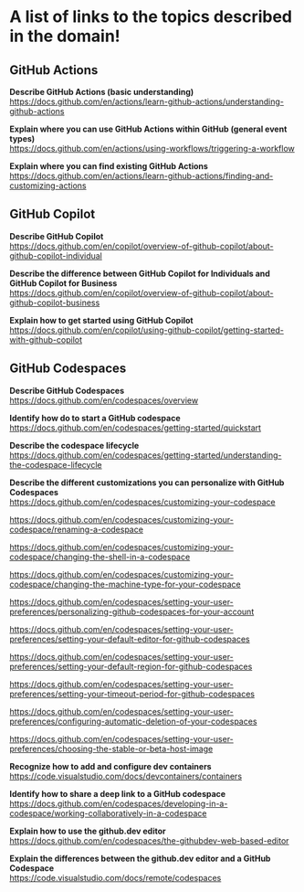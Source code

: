 # A list of links to the topics described in the domain!

## GitHub Actions

**Describe GitHub Actions (basic understanding)**  
https://docs.github.com/en/actions/learn-github-actions/understanding-github-actions

**Explain where you can use GitHub Actions within GitHub (general event types)**  
https://docs.github.com/en/actions/using-workflows/triggering-a-workflow

**Explain where you can find existing GitHub Actions**  
https://docs.github.com/en/actions/learn-github-actions/finding-and-customizing-actions

## GitHub Copilot

**Describe GitHub Copilot**  
https://docs.github.com/en/copilot/overview-of-github-copilot/about-github-copilot-individual

**Describe the difference between GitHub Copilot for Individuals and GitHub Copilot for Business**  
https://docs.github.com/en/copilot/overview-of-github-copilot/about-github-copilot-business

**Explain how to get started using GitHub Copilot**  
https://docs.github.com/en/copilot/using-github-copilot/getting-started-with-github-copilot

## GitHub Codespaces

**Describe GitHub Codespaces**  
https://docs.github.com/en/codespaces/overview

**Identify how do to start a GitHub codespace**  
https://docs.github.com/en/codespaces/getting-started/quickstart

**Describe the codespace lifecycle**  
https://docs.github.com/en/codespaces/getting-started/understanding-the-codespace-lifecycle

**Describe the different customizations you can personalize with GitHub Codespaces**  
https://docs.github.com/en/codespaces/customizing-your-codespace

https://docs.github.com/en/codespaces/customizing-your-codespace/renaming-a-codespace

https://docs.github.com/en/codespaces/customizing-your-codespace/changing-the-shell-in-a-codespace

https://docs.github.com/en/codespaces/customizing-your-codespace/changing-the-machine-type-for-your-codespace

https://docs.github.com/en/codespaces/setting-your-user-preferences/personalizing-github-codespaces-for-your-account

https://docs.github.com/en/codespaces/setting-your-user-preferences/setting-your-default-editor-for-github-codespaces

https://docs.github.com/en/codespaces/setting-your-user-preferences/setting-your-default-region-for-github-codespaces

https://docs.github.com/en/codespaces/setting-your-user-preferences/setting-your-timeout-period-for-github-codespaces

https://docs.github.com/en/codespaces/setting-your-user-preferences/configuring-automatic-deletion-of-your-codespaces

https://docs.github.com/en/codespaces/setting-your-user-preferences/choosing-the-stable-or-beta-host-image

**Recognize how to add and configure dev containers**  
https://code.visualstudio.com/docs/devcontainers/containers

**Identify how to share a deep link to a GitHub codespace**  
https://docs.github.com/en/codespaces/developing-in-a-codespace/working-collaboratively-in-a-codespace

**Explain how to use the github.dev editor**  
https://docs.github.com/en/codespaces/the-githubdev-web-based-editor

**Explain the differences between the github.dev editor and a GitHub Codespace**  
https://code.visualstudio.com/docs/remote/codespaces
